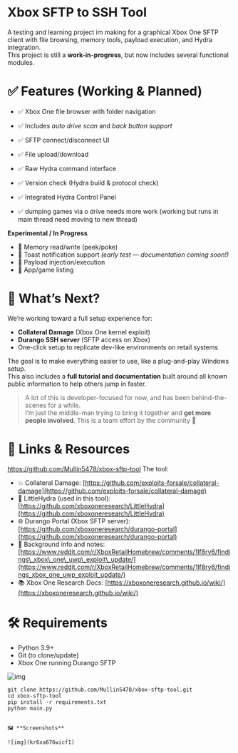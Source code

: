 
# Xbox SFTP to SSH Tool

A testing and learning project im making for a graphical Xbox One SFTP client with file browsing, memory tools, payload execution, and Hydra integration.  
This project is still a **work-in-progress**, but now includes several functional modules.

# ✅ Features (Working & Planned)

* ✅ Xbox One file browser with folder navigation
* ✅ Includes *auto drive scan* and *back button support*
* ✅ SFTP connect/disconnect UI
* ✅ File upload/download
* ✅ Raw Hydra command interface
* ✅ Version check (Hydra build & protocol check)
* ✅ Integrated Hydra Control Panel


* ✅ dumping games via o drive needs more work (working but runs in main thread need moving to new thread)

**Experimental / In Progress**

* 🚧 Memory read/write (peek/poke)
* 🚧 Toast notification support *(early test — documentation coming soon!)*
* 🚧 Payload injection/execution
* 🚧 App/game listing

# 🧪 What’s Next?

We’re working toward a full setup experience for:

* **Collateral Damage** (Xbox One kernel exploit)
* **Durango SSH server** (SFTP access on Xbox)
* One-click setup to replicate dev-like environments on retail systems

The goal is to make everything easier to use, like a plug-and-play Windows setup.  
This also includes a **full tutorial and documentation** built around all known public information to help others jump in faster.

>A lot of this is developer-focused for now, and has been behind-the-scenes for a while.  
I’m just the middle-man trying to bring it together and **get more people involved**. This is a team effort by the community 💚

# 🔗 Links & Resources
https://github.com/Mullin5478/xbox-sftp-tool
The tool: 

* 💥 Collateral Damage: [https://github.com/exploits-forsale/collateral-damage](https://github.com/exploits-forsale/collateral-damage)
* 🧠 LittleHydra (used in this tool): [https://github.com/xboxoneresearch/LittleHydra](https://github.com/xboxoneresearch/LittleHydra)
* 🌐 Durango Portal (Xbox SFTP server): [https://github.com/xboxoneresearch/durango-portal](https://github.com/xboxoneresearch/durango-portal)
* 📢 Background info and notes: [https://www.reddit.com/r/XboxRetailHomebrew/comments/1lf8ry6/findings\_xbox\_one\_uwp\_exploit\_update/](https://www.reddit.com/r/XboxRetailHomebrew/comments/1lf8ry6/findings_xbox_one_uwp_exploit_update/)
* 📚 Xbox One Research Docs: [https://xboxoneresearch.github.io/wiki/](https://xboxoneresearch.github.io/wiki/)

# 🛠 Requirements

* Python 3.9+
* Git (to clone/update)
* Xbox One running Durango SFTP

![img](n39zbtfqeodf1)

    git clone https://github.com/Mullin5478/xbox-sftp-tool.git
    cd xbox-sftp-tool
    pip install -r requirements.txt
    python main.py
    
    
    🖼️ **Screenshots**
    
    ![img](kr6xa676wicf1)
    
